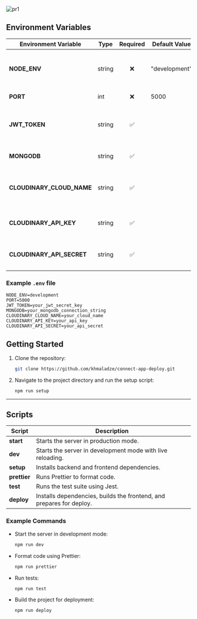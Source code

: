 ![pr1](https://github.com/user-attachments/assets/bf47b035-8cba-4415-a2df-01364df831e9)

## Environment Variables

| Environment Variable       | Type     | Required | Default Value    | Description                                                              |
| -------------------------- | -------- | :------: | ---------------- | ------------------------------------------------------------------------ |
| **NODE_ENV**               | string   |    ❌    | "development"    | Application environment mode (e.g., "development", "production").        |
| **PORT**                   | int      |    ❌    | 5000             | Application port number.                                                 |
| **JWT_TOKEN**              | string   |    ✅    |                  | Secret key for generating and validating JSON Web Tokens (JWT).          |
| **MONGODB**                | string   |    ✅    |                  | MongoDB connection string URI.                                           |
| **CLOUDINARY_CLOUD_NAME**  | string   |    ✅    |                  | Cloudinary account's cloud name used for image storage.                  |
| **CLOUDINARY_API_KEY**     | string   |    ✅    |                  | Cloudinary API key for authenticating API requests.                      |
| **CLOUDINARY_API_SECRET**  | string   |    ✅    |                  | Cloudinary API secret for securing API requests.                         |

### Example `.env` file

```env
NODE_ENV=development
PORT=5000
JWT_TOKEN=your_jwt_secret_key
MONGODB=your_mongodb_connection_string
CLOUDINARY_CLOUD_NAME=your_cloud_name
CLOUDINARY_API_KEY=your_api_key
CLOUDINARY_API_SECRET=your_api_secret
```

## Getting Started

1. Clone the repository:

    ```bash
    git clone https://github.com/khmaladze/connect-app-deploy.git
    ```

2. Navigate to the project directory and run the setup script:

    ```bash
    npm run setup
    ```

---

## Scripts

| Script       | Description                                                        |
| ------------ | ------------------------------------------------------------------ |
| **start**    | Starts the server in production mode.                              |
| **dev**      | Starts the server in development mode with live reloading.         |
| **setup**    | Installs backend and frontend dependencies.                        |
| **prettier** | Runs Prettier to format code.                                      |
| **test**     | Runs the test suite using Jest.                                    |
| **deploy**   | Installs dependencies, builds the frontend, and prepares for deploy. |

### Example Commands

- Start the server in development mode:

    ```bash
    npm run dev
    ```

- Format code using Prettier:

    ```bash
    npm run prettier
    ```

- Run tests:

    ```bash
    npm run test
    ```

- Build the project for deployment:

    ```bash
    npm run deploy
    ```
